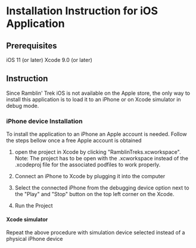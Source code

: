 # Installation Instruction for iOS Application

## Prerequisites

iOS 11 (or later)
Xcode 9.0 (or later)

## Instruction

Since Ramblin' Trek iOS is not available on the Apple store, the only way to install this application is to load it to an iPhone or on Xcode simulator in debug mode.

### iPhone device Installation

To install the application to an iPhone an Apple account is needed.
Follow the steps bellow once a free Apple account is obtained

1. open the project in Xcode by clicking "RamblinTreks.xcworkspace". Note: The project has to be open with the .xcworkspace instead of the .xcodeproj file for the associated podfiles to work properly.

2. Connect an iPhone to Xcode by plugging it into the computer

3. Select the connected iPhone from the debugging device option next to the "Play" and "Stop" button on the top left corner on the Xcode.

4. Run the Project

#### Xcode simulator

Repeat the above procedure with simulation device selected instead of a physical iPhone device
